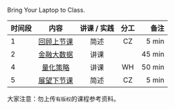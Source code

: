 
Bring Your Laptop to Class. 


|  时间段  |  内容    |   讲课 / 实践   |  分工  |  备注   |
| :---     |    :----:    |   :----:    |    :----:    |       ---: |
|    1     | [回顾上节课](../WW8/WW8-Plan.md)     | 简述 |     CZ     |    5  min  |
|    2     | [金融大数据](7-FBD.md)  |  讲课   |          |   45 min    |
|    4     |  [量化策略](WW9-Quant.md)   |  讲课  |     WH       |   50 min    |
|    5     | [展望下节课](../../Part2/WW10/WW10-Plan.md)     | 简述 |  CZ  |  5 min  |



大家注意：勿上传``有版权``的课程参考资料。
